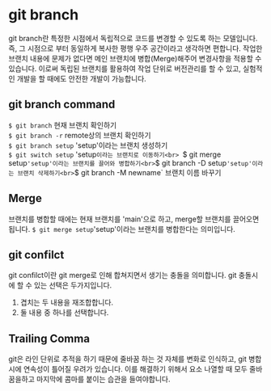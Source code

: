 # git branch
git branch란 특정한 시점에서 독립적으로 코드를 변경할 수 있도록 하는 모델입니다.
즉, 그 시점으로 부터 동일하게 복사한 평행 우주 공간이라고 생각하면 편합니다. 작업한 브랜치 내용에 문제가 없다면 메인 브랜치에 병합(Merge)해주어 변경사항을 적용할 수 있습니다. 이로써 독립된 브랜치를 활용하여 작업 단위로 버전관리를 할 수 있고, 실험적인 개발을 할 때에도 안전한 개발이 가능합니다.

## git branch command
`$ git branch` 현재 브랜치 확인하기<br>
`$ git branch -r` remote상의 브랜치 확인하기<br> 
`$ git branch setup` 'setup'이라는 브랜치 생성하기<br>
`$ git switch setup` 'setup`이라는 브랜치로 이동하기<br>
`$ git merge setup` 'setup'이라는 브랜치를 끌어와 병합하기<br>
`$ git branch -D setup` 'setup'이라는 브랜치 삭제하기<br>
`$ git branch -M newname` 브랜치 이름 바꾸기<br>

## Merge
브랜치를 병합할 때에는 현재 브랜치를 'main'으로 하고, merge할 브랜치를 끌어오면 됩니다.
`$ git merge setup`'setup'이라는 브랜치를 병합한다는 의미입니다.

## git confilct
git confilct이란 git merge로 인해 합쳐지면서 생기는 충돌을 의미합니다.
git 충돌시에 할 수 있는 선택은 두가지입니다.
1. 겹치는 두 내용을 재조합합니다.
2. 둘 내용 중 하나를 선택합니다.

## Trailing Comma
git은 라인 단위로 추적을 하기 때문에 줄바꿈 하는 것 자체를 변화로 인식하고, git 병합시에 연속성이 틀어질 우려가 있습니다. 이를 해결하기 위해서 요소 나열할 때 모두 줄바꿈을하고 마지막에 콤마를 붙이는 습관을 들여야합니다.

